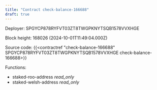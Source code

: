 ```yaml
---
title: "Contract check-balance-166688"
draft: true
---
```

Deployer: SPGYCP878RYFVT03ZT8TWGPKNYTSQB1578VVXHGE


 



Block height: 168026 (2024-10-01T11:49:04.000Z)

Source code: {{<contractref "check-balance-166688" SPGYCP878RYFVT03ZT8TWGPKNYTSQB1578VVXHGE check-balance-166688>}}

Functions:

* staked-roo-address _read_only_
* staked-welsh-address _read_only_
